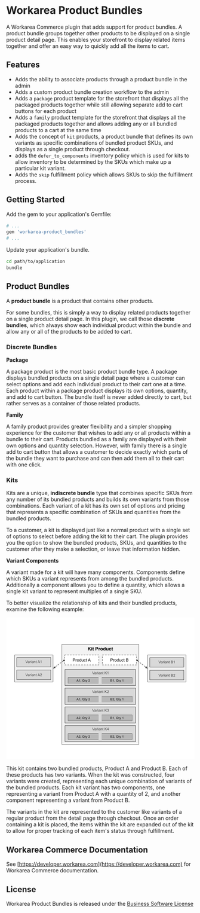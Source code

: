 Workarea Product Bundles
================================================================================

A Workarea Commerce plugin that adds support for product bundles. A product bundle groups together other products to be displayed on a single product detail page. This enables your storefront to display related items together and offer an easy way to quickly add all the items to cart.

Features
--------------------------------------------------------------------------------

* Adds the ability to associate products through a product bundle in the admin
* Adds a custom product bundle creation workflow to the admin
* Adds a `package` product template for the storefront that displays all the packaged products together while still allowing separate add to cart buttons for each product
* Adds a `family` product template for the storefront that displays all the packaged products together and allows adding any or all bundled products to a cart at the same time
* Adds the concept of `kit` products, a product bundle that defines its own variants as specific combinations of bundled product SKUs, and displays as a single product through checkout.
* adds the `defer_to_components` inventory policy which is used for kits to allow inventory to be determined by the SKUs which make up a particular kit variant.
* Adds the `skip` fulfillment policy which allows SKUs to skip the fulfillment process.

Getting Started
--------------------------------------------------------------------------------

Add the gem to your application's Gemfile:

```ruby
# ...
gem 'workarea-product_bundles'
# ...
```

Update your application's bundle.

```bash
cd path/to/application
bundle
```

Product Bundles
--------------------------------------------------------------------------------

A **product bundle** is a product that contains other products.

For some bundles, this is simply a way to display related products together on a single product detail page. In this plugin, we call those **discrete bundles**, which always show each individual product within the bundle and allow any or all of the products to be added to cart.  

### Discrete Bundles

**Package**

A package product is the most basic product bundle type. A package displays bundled products on a single detail page where a customer can select options and add each individual product to their cart one at a time. Each product within a package product displays its own options, quantity, and add to cart button. The bundle itself is never added directly to cart, but rather serves as a container of those related products.

**Family**

A family product provides greater flexibility and a simpler shopping experience for the customer that wishes to add any or all products within a bundle to their cart. Products bundled as a family are displayed with their own options and quantity selection. However, with family there is a single add to cart button that allows a customer to decide exactly which parts of the bundle they want to purchase and can then add them all to their cart with one click.

### Kits

Kits are a unique, **indiscrete bundle** type that combines specific SKUs from any number of its bundled products and builds its own variants from those combinations. Each variant of a kit has its own set of options and pricing that represents a specific combination of SKUs and quantities from the bundled products.

To a customer, a kit is displayed just like a normal product with a single set of options to select before adding the kit to their cart. The plugin provides you the option to show the bundled products, SKUs, and quantities to the customer after they make a selection, or leave that information hidden.

**Variant Components**

A variant made for a kit will have many components. Components define which SKUs a variant represents from among the bundled products. Additionally a component allows you to define a quantity, which allows a single kit variant to represent multiples of a single SKU.

To better visualize the relationship of kits and their bundled products, examine the following example:

![Kit Diagram](kit_diagram.png)

This kit contains two bundled products, Product A and Product B. Each of these products has two variants. When the kit was constructed, four variants were created, representing each unique combination of variants of the bundled products. Each kit variant has two components, one representing a variant from Product A with a quantity of 2, and another component representing a variant from Product B.

The variants in the kit are represented to the customer like variants of a regular product from the detail page through checkout. Once an order containing a kit is placed, the items within the kit are expanded out of the kit to allow for proper tracking of each item's status through fulfillment.

Workarea Commerce Documentation
--------------------------------------------------------------------------------

See [https://developer.workarea.com](https://developer.workarea.com) for Workarea Commerce documentation.

License
--------------------------------------------------------------------------------

Workarea Product Bundles is released under the [Business Software License](LICENSE)
